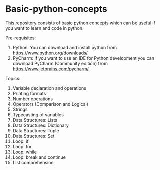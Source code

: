 # Basic-python-concepts
This repository consists of basic python concepts which can be useful if you want to learn and code in python.

Pre-requisites:
1. Python: You can download and install python from https://www.python.org/downloads/
2. PyCharm: If you want to use an IDE for Python development you can download PyCharm (Community edition) from https://www.jetbrains.com/pycharm/

Topics:
1. Variable declaration and operations
2. Printing formats
3. Number operations
4. Operators (Comparison and Logical)
5. Strings
6. Typecasting of variables
7. Data Structures: Lists
8. Data Structures: Dictionary
9. Data Structures: Tuple
10. Data Structures: Set
11. Loop: if
12. Loop: for
13. Loop: while
14. Loop: break and continue
15. List comprehension
